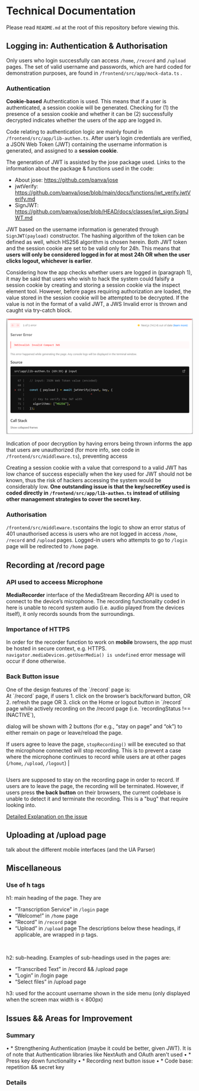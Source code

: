 # Technical Documentation
Please read `README.md` at the root of this repository before viewing this.


## Logging in: Authentication & Authorisation
Only users who login successfully can access `/home`, `/record` and `/upload` pages. The set of valid username and passwords, which are hard coded for demonstration purposes, are found in `/frontend/src/app/mock-data.ts` . 

### Authentication
**Cookie-based** Authentication is used. This means that if a user is authenticated, a session cookie will be generated. Checking for (1) the presence of a session cookie and whether it can be (2) successfully decrypted indicates whether the users of the app are logged in. <br>

Code relating to authentication logic are mainly found in `/frontend/src/app/lib-authen.ts`. After user’s login credentials are verified, a JSON Web Token (JWT) containing the username information is generated, and assigned to a **session cookie**. <br>  

The generation of JWT is assisted by the jose package used. Links to the information about the package & functions used in the code:
* About jose: https://github.com/panva/jose 
* jwtVerify: https://github.com/panva/jose/blob/main/docs/functions/jwt_verify.jwtVerify.md 
* SignJWT: https://github.com/panva/jose/blob/HEAD/docs/classes/jwt_sign.SignJWT.md  <br>

JWT based on the username information is generated through `SignJWT(payload)` constructor. The hashing algorithm of the token can be defined as well, which HS256 algorithm is chosen herein. Both JWT token and the session cookie are set to be valid only for 24h. This means that **users will only be considered logged in for at most 24h OR when the user clicks logout, whichever is earlier**. <br> 

Considering how the app checks whether users are logged in (paragraph 1), it may be said that users who wish to hack the system could falsify a session cookie by creating and storing a session cookie via the inspect element tool. However, before pages requiring authorization are loaded, the value stored in the session cookie will be attempted to be decrypted. If the value is not in the format of a valid JWT, a JWS Invalid error is thrown and caught via try-catch block. 

![alt text](image.png)

Indication of poor decryption by having errors being thrown informs the app that users are unauthorized (for more info, see code in `/frontend/src/middleware.ts`), preventing access <br>

Creating a session cookie with a value that correspond to a valid JWT has low chance of success especially when the key used for JWT should not be known, thus the risk of hackers accessing the system would be considerably low. **One outstanding issue is that the key/secretKey used is coded directly in `/frontend/src/app/lib-authen.ts` instead of utilising other management strategies to cover the secret key.**  <br>

### Authorisation
 `/frontend/src/middleware.ts`contains the logic to show an error status of 401 unauthorised access is users who are not logged in access `/home`, `/record` and `/upload` pages. Logged-in users who attempts to go to `/login` page will be redirected to `/home` page.


## Recording at /record page
### API used to acceess Microphone
**MediaRecorder** interface of the MediaStream Recording API is used to connect to the device’s microphone. The recording functionality coded in here is unable to record system audio (i.e. audio played from the devices itself), it only records sounds from the surroundings. <br>

### Importance of HTTPS
In order for the recorder function to work on **mobile** browsers, the app must be hosted in secure context, e.g. HTTPS. `navigator.mediaDevices.getUserMedia() is undefined` error message will occur if done otherwise. <br>

### Back Button issue
<table>
One of the design features of the `/record` page is:<br>
At `/record` page, if users 
1. click on the browser’s back/forward button, OR
2. refresh the page OR
3. click on the Home or logout button in `/record` page 
while actively recording on the /record page (i.e. `recordingStatus !== INACTIVE`), <br> 

dialog will be shown with 2 buttons (for e.g., “stay on page” and “ok”) to either remain on page or leave/reload the page. 

If users agree to leave the page, `stopRecording()` will be executed so that the microphone connected will stop recording. This is to prevent a case where the microphone continues to record while users are at other pages (`/home`, `/upload`, `/logout`) | 
</table>

Users are supposed to stay on the recording page in order to record. If users are to leave the page, the recording will be terminated. However, if users press **the back button** on their browsers, the current codebase is unable to detect it and terminate the recording. This is a "bug" that require looking into. <br>

<u>Detailed Explanation on the issue</u>




## Uploading at /upload page
talk about the different mobile interfaces (and the UA Parser)


## Miscellaneous
### Use of h tags
h1: main heading of the page. They are
* "Transcription Service” in `/login` page
*	“Welcome!” in `/home` page
*	“Record” in `/record` page
*	“Upload” in `/upload` page
The descriptions below these headings, if applicable, are wrapped in p tags. 
<br>

h2: sub-heading. Examples of sub-headings used in the pages are:
* “Transcribed Text” in /record && /upload page
* “Login” in /login page
* “Select files” in /upload page

h3: used for the account username shown in the side menu (only displayed when the screen max width is < 800px)


## Issues && Areas for Improvement
### Summary
•	* Strengthening Authentication (maybe it could be better, given JWT). It is of note that Authentication libraries like NextAuth and OAuth aren't used
•	* Press key down functionality
•	* Recording next button issue
•	* Code base: repetition && secret key

### Details
